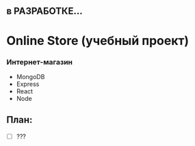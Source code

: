 ## в РАЗРАБОТКЕ...

# Online Store (учебный проект)

### Интернет-магазин

* MongoDB
* Express
* React
* Node

## План:

 - [ ] ???
